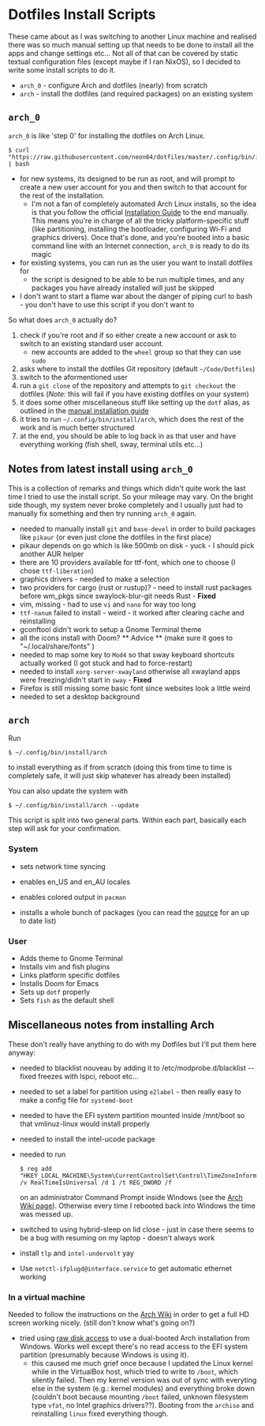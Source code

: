 # Dotfiles Install Scripts

These came about as I was switching to another Linux machine and realised there was so much manual setting up that needs to be done to install all the apps and change settings etc... Not all of that can be covered by static textual configuration files (except maybe if I ran NixOS), so I decided to write some install scripts to do it.

- `arch_0` - configure Arch and dotfiles (nearly) from scratch
- `arch` - install the dotfiles (and required packages) on an existing system

## `arch_0`

`arch_0` is like 'step 0' for installing the dotfiles on Arch Linux.

    $ curl "https://raw.githubusercontent.com/neon64/dotfiles/master/.config/bin/install/arch_0" | bash

- for new systems, its designed to be run as root, and will prompt to create a new user account for you and then switch to that account for the rest of the installation.
    - I'm not a fan of completely automated Arch Linux installs, so the idea is that you follow the official [Installation Guide](https://wiki.archlinux.org/index.php/installation_guide) to the end manually. This means you're in charge of all the tricky platform-specific stuff (like partitioning, installing the bootloader, configuring Wi-Fi and graphics drivers). Once that's done, and you're booted into a basic command line with an Internet connection, `arch_0` is ready to do its magic
- for existing systems, you can run as the user you want to install dotfiles for
    - the script is designed to be able to be run multiple times, and any packages you have already installed will just be skipped
- I don't want to start a flame war about the danger of piping curl to bash - you don't have to use this script if you don't want to

So what does `arch_0` actually do?

1. check if you're root and if so either create a new account or ask to switch to an existing standard user account.
    - new accounts are added to the `wheel` group so that they can use `sudo`
2. asks where to install the dotfiles Git repository (default `~/Code/Dotfiles`)
3. switch to the aformentioned user
4. run a `git clone` of the repository and attempts to `git checkout` the dotfiles (*Note:* this will fail if you have existing dotfiles on your system)
5. it does some other miscellaneous stuff like setting up the `dotf` alias, as outlined in the [manual installation guide](https://github.com/neon64/dotfiles/blob/master/.config/README.md#manual-installation)
6. it tries to run `~/.config/bin/install/arch`, which does the rest of the work and is much better structured
7. at the end, you should be able to log back in as that user and have everything working (fish shell, sway, terminal utils etc...)

## Notes from latest install using `arch_0`

This is a collection of remarks and things which didn't quite work the last time I tried to use the install script. So your mileage may vary. On the bright side though, my system never broke completely and I usually just had to manually fix something and then try running `arch_0` again.

- needed to manually install `git` and `base-devel` in order to build packages like `pikaur` (or even just clone the dotfiles in the first place)
- pikaur depends on go which is like 500mb on disk - yuck - I should pick another AUR helper
- there are 10 providers available for ttf-font, which one to choose (I chose `ttf-liberation`)
- graphics drivers - needed to make a selection
- two providers for cargo (rust or rustup)? - need to install rust packages before wm_pkgs since swaylock-blur-git needs Rust - **Fixed**
- vim, missing - had to use `vi` and `nano` for way too long
- `ttf-nanum` failed to install - weird - it worked after clearing cache and reinstalling
- gconftool didn't work to setup a Gnome Terminal theme
- all the icons install with Doom? ** Advice ** (make sure it goes to "~/.local/share/fonts" )
- needed to map some key to `Mod4` so that sway keyboard shortcuts actually worked (I got stuck and had to force-restart)
- needed to install `xorg-server-xwayland` otherwise all xwayland apps were freezing/didn't start in `sway` - **Fixed**
- Firefox is still missing some basic font since websites look a little weird
- needed to set a desktop background

## `arch`

Run

    $ ~/.config/bin/install/arch

to install everything as if from scratch (doing this from time to time is completely safe, it will just skip whatever has already been installed)

You can also update the system with

    $ ~/.config/bin/install/arch --update

This script is split into two general parts. Within each part, basically each
step will ask for your confirmation.

### System

- sets network time syncing
- enables en_US and en_AU locales
- enables colored output in `pacman`

- installs a whole bunch of packages (you can read the
  [source](https://github.com/neon64/dotfiles/blob/master/.config/bin/install/arch)
  for an up to date list)

### User

- Adds theme to Gnome Terminal
- Installs vim and fish plugins
- Links platform specific dotfiles
- Installs Doom for Emacs
- Sets up `dotf` properly
- Sets `fish` as the default shell

## Miscellaneous notes from installing Arch

These don't really have anything to do with my Dotfiles but I'll put them here anyway:

- needed to blacklist nouveau by adding it to /etc/modprobe.d/blacklist -- fixed
  freezes with lspci, reboot etc...
- needed to set a label for partition using `e2label` - then really easy to make
  a config file for `systemd-boot`
- needed to have the EFI system partition mounted inside /mnt/boot so that
  vmlinuz-linux would install properly
- needed to install the intel-ucode package

- needed to run

    ```
    $ reg add "HKEY_LOCAL_MACHINE\System\CurrentControlSet\Control\TimeZoneInformation" /v RealTimeIsUniversal /d 1 /t REG_DWORD /f
    ```

     on an administrator Command Prompt inside Windows (see the [Arch Wiki
     page](https://wiki.archlinux.org/index.php/System_time)). Otherwise every time
     I rebooted back into Windows the time was messed up.

- switched to using hybrid-sleep on lid close - just in case there seems to be a
 bug with resuming on my laptop - doesn't always work
- install `tlp` and `intel-undervolt` yay

- Use `netctl-ifplugd@interface.service` to get automatic ethernet working

 ### In a virtual machine

Needed to follow the instructions on the [Arch Wiki](https://wiki.archlinux.org/index.php/VirtualBox#Set_optimal_framebuffer_resolution) in order to get a full HD screen working nicely. (still don't know what's going on?)

- tried using [raw disk access](https://www.virtualbox.org/manual/ch09.html#rawdisk) to use a dual-booted Arch installation from Windows. Works well except there's no read access to the EFI system partition (presumably because Windows is using it).
    - this caused me much grief once because I updated the Linux kernel while in the VirtualBox host, which tried to write to `/boot`, which silently failed. Then my kernel version was out of sync with everyting else in the system (e.g.: kernel modules) and everything broke down (couldn't boot because mounting `/boot` failed, unknown filesystem type `vfat`, no Intel graphics drivers??). Booting from the `archiso` and reinstalling `linux` fixed everything though.


